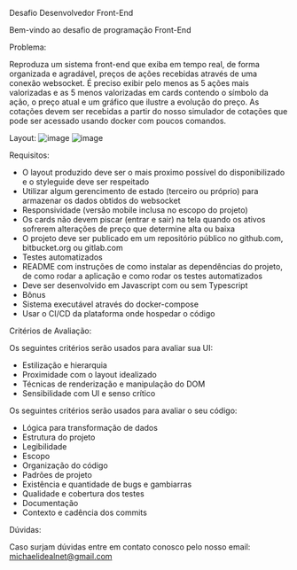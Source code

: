 Desafio Desenvolvedor Front-End

Bem-vindo ao desafio de programação Front-End

Problema:

Reproduza um sistema front-end que exiba em tempo real, de forma organizada e agradável, preços de ações recebidas através de uma conexão websocket. É preciso exibir pelo menos as 5 ações mais valorizadas e as 5 menos valorizadas em cards contendo o símbolo da ação, o preço atual e um gráfico que ilustre a evolução do preço. As cotações devem ser recebidas a partir do nosso simulador de cotações que pode ser acessado usando docker com poucos comandos.

Layout: 
![image](https://github.com/IdealNet-Fibra/desafio-idealnet-front/assets/145493640/3ae4cd16-2971-4d01-8ee3-d507e95d0ce6)
![image](https://github.com/IdealNet-Fibra/desafio-idealnet-front/assets/145493640/41f0ac4a-b618-4a54-a22b-7f3721071817)

Requisitos:

- O layout produzido deve ser o mais proximo possível do disponibilizado e o styleguide deve ser respeitado
- Utilizar algum gerencimento de estado (terceiro ou próprio) para armazenar os dados obtidos do websocket
- Responsividade (versão mobile inclusa no escopo do projeto)
- Os cards não devem piscar (entrar e sair) na tela quando os ativos sofrerem alterações de preço que determine alta ou baixa
- O projeto deve ser publicado em um repositório público no github.com, bitbucket.org ou gitlab.com
- Testes automatizados
- README com instruções de como instalar as dependências do projeto, de como rodar a aplicação e como rodar os testes automatizados
- Deve ser desenvolvido em Javascript com ou sem Typescript
- Bônus
- Sistema executável através do docker-compose
- Usar o CI/CD da plataforma onde hospedar o código

Critérios de Avaliação:

Os seguintes critérios serão usados para avaliar sua UI:

- Estilização e hierarquia
- Proximidade com o layout idealizado
- Técnicas de renderização e manipulação do DOM
- Sensibilidade com UI e senso crítico

Os seguintes critérios serão usados para avaliar o seu código:

- Lógica para transformação de dados
- Estrutura do projeto
- Legibilidade
- Escopo
- Organização do código
- Padrões de projeto
- Existência e quantidade de bugs e gambiarras
- Qualidade e cobertura dos testes
- Documentação
- Contexto e cadência dos commits

Dúvidas:

Caso surjam dúvidas entre em contato conosco pelo nosso email: michaelidealnet@gmail.com

